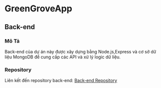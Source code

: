 # GreenGroveApp

## Back-end

### Mô Tả
Back-end của dự án này được xây dựng bằng Node.js,Express và cơ sở dữ liệu MongoDB để cung cấp các API và xử lý logic dữ liệu.

### Repository
Liên kết đến repository back-end: [Back-end Repository](https://github.com/meonguyenvan/GreenGroveBE)
